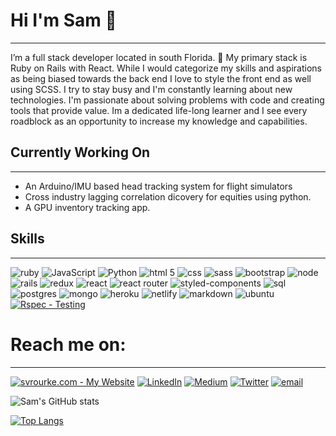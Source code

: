# Hi I'm Sam 🤙️

---

I’m a full stack developer located in south Florida. 🐊 My primary stack is Ruby on Rails with React. While I would categorize my skills and aspirations as being biased towards the back end I love to style the front end as well using SCSS. I try to stay busy and I'm constantly learning about new technologies. I'm passionate about solving problems with code and creating tools that provide value. Im a dedicated life-long learner and I see every roadblock as an opportunity to increase my knowledge and capabilities.

## Currently Working On

---

- An Arduino/IMU based head tracking system for flight simulators
- Cross industry lagging correlation dicovery for equities using python.
- A GPU inventory tracking app.

## Skills

---

![ruby](https://img.shields.io/badge/Ruby-CC342D?style=for-the-badge&logo=ruby&logoColor=white)
![JavaScript](https://img.shields.io/badge/JavaScript-323330?style=for-the-badge&logo=javascript&logoColor=F7DF1E)
![Python](https://img.shields.io/badge/Python-14354C?style=for-the-badge&logo=python&logoColor=white)
![html 5](https://img.shields.io/badge/HTML5-E34F26?style=for-the-badge&logo=html5&logoColor=white)
![css](https://img.shields.io/badge/CSS3-1572B6?style=for-the-badge&logo=css3&logoColor=white)
![sass](https://img.shields.io/badge/Sass-CC6699?style=for-the-badge&logo=sass&logoColor=white)
![bootstrap](https://img.shields.io/badge/Bootstrap-563D7C?style=for-the-badge&logo=bootstrap&logoColor=white)
![node](https://img.shields.io/badge/Node.js-43853D?style=for-the-badge&logo=node.js&logoColor=white)
![rails](https://img.shields.io/badge/Ruby_on_Rails-CC0000?style=for-the-badge&logo=ruby-on-rails&logoColor=white)
![redux](https://img.shields.io/badge/Redux-593D88?style=for-the-badge&logo=redux&logoColor=white)
![react](https://img.shields.io/badge/React-20232A?style=for-the-badge&logo=react&logoColor=61DAFB)
![react router](https://img.shields.io/badge/React_Router-CA4245?style=for-the-badge&logo=react-router&logoColor=white)
![styled-components](https://img.shields.io/badge/styled--components-DB7093?style=for-the-badge&logo=styled-components&logoColor=white)
![sql](https://img.shields.io/badge/MySQL-00000F?style=for-the-badge&logo=mysql&logoColor=white)
![postgres](https://img.shields.io/badge/PostgreSQL-316192?style=for-the-badge&logo=postgresql&logoColor=white)
![mongo](https://img.shields.io/badge/MongoDB-4EA94B?style=for-the-badge&logo=mongodb&logoColor=white)
![heroku](https://img.shields.io/badge/Heroku-430098?style=for-the-badge&logo=heroku&logoColor=white)
![netlify](https://img.shields.io/badge/Netlify-00C7B7?style=for-the-badge&logo=netlify&logoColor=white)
![markdown](https://img.shields.io/badge/Markdown-000000?style=for-the-badge&logo=markdown&logoColor=white)
![ubuntu](https://img.shields.io/badge/Ubuntu-E95420?style=for-the-badge&logo=ubuntu&logoColor=white)
[![Rspec - Testing](https://img.shields.io/static/v1?label=Rspec&message=Testing&color=%23fe4363&style=for-the-badge)](https://rspec.info/)

# Reach me on:

---

[![svrourke.com - My Website](https://img.shields.io/badge/svrourke.com-My_Website-2ea44f?style=for-the-badge)](https://svrourke.com)
[![LinkedIn](https://img.shields.io/badge/LinkedIn-0077B5?style=for-the-badge&logo=linkedin&logoColor=white)](https://www.linkedin.com/in/samuel-v-rourke/)
[![Medium](https://img.shields.io/badge/Medium-12100E?style=for-the-badge&logo=medium&logoColor=white)](https://svrourke.medium.com/)
[![Twitter](https://img.shields.io/badge/Twitter-1DA1F2?style=for-the-badge&logo=twitter&logoColor=white)](https://twitter.com/SVRourke)
[![email](https://img.shields.io/badge/Gmail-D14836?style=for-the-badge&logo=gmail&logoColor=white)](mailto:samuelvanrourke@gmail.com)

![Sam's GitHub stats](https://github-readme-stats.vercel.app/api?username=svrourke&count_private=true&show_icons=true&theme=tokyonight)

[![Top Langs](https://github-readme-stats.vercel.app/api/top-langs/?username=SVRourke&layout=compact&theme=tokyonight)](https://github.com/SVRourke/github-readme-stats)

<!-- # My Projects:

## Pantry:

A collaborative grocery list app, solves the problem of forgotten groceries and multiple lists<br>
**Using:** Ruby on rails, React.js, react-redux and redux-thunk<br>
**Deployed to:** Heroku & Netlify [live](pantry.svrourke.com)<br>
[repo](https://github.com/SVRourke/pantry_frontend)
<br><br>

## Audible Dice:

A tool commissioned by a friend of mine. The purpose of audible dice is to allow people suffering <br>
from visual impairment or blindness to use a screen reader to roll the six different dice necessary <br>
to play Dungeons and Dragons and receive the result of the roll audibly<br>
**Using:** Plain Javascript, Browser SpeechSynthesis API, Accessible markup, Sass<br>
**Deployed to:** [Netlify](dice.svrourke.com)<br>
[repo](https://github.com/SVRourke/DiceRoll)
<br><br>

## Personal Site:

My personal portfolio site and blog, currently a work in progress<br>
**Using:** React.js, GraphCMS, Sass, fetch-contribution-calendar<br>
**Deployed to:** [Netlify](svrourke.com)<br>
[repo](https://github.com/SVRourke/portfolio)
<br><br>

## Quizzical:

A pandemic inspired remote learning solution for pop quizzes<br>
**Writeup** [Building a quiz app with rails](https://svrourke.medium.com/building-a-quiz-app-with-ruby-on-rails-896a22615b3)<br>
**Using:** Ruby On Rails, JavaScript, Google OAuth<br>
[repo](https://github.com/SVRourke/quizzical)
<br><br>

# My Blog -->
